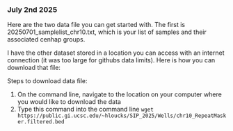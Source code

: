 ### July 2nd 2025
Here are the two data file you can get started with. The first is 20250701_samplelist_chr10.txt, which is your list of samples and their 
associated cenhap groups. 

I have the other dataset stored in a location you can access with an internet connection (it was too large for githubs data limits). Here 
is how you can download that file:

Steps to download data file:
1. On the command line, navigate to the location on your computer where you would like to download the data 
2. Type this command into the command line `wget https://public.gi.ucsc.edu/~hloucks/SIP_2025/Wells/chr10_RepeatMasker.filtered.bed`
